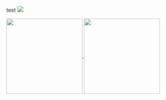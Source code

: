 test
![](http://github-profile-summary-cards.vercel.app/api/cards/profile-details?username=LGD-P&theme=2077) 


<a href="https://streak-stats.demolab.com/?user=LGD-P&theme=radical">
  <img height=200 align="center" src="https://streak-stats.demolab.com/?user=LGD-P&theme=radical" />
</a>
<a href="https://github-readme-stats.vercel.app/api/top-langs/?username=LGD-P&theme=radical">
  <img height=200 align="center" src="https://github-readme-stats.vercel.app/api/top-langs/?username=LGD-P&theme=radical" />
</a>


